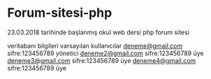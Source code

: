 # Forum-sitesi-php
23.03.2018 tarihinde başlanmış okul web dersi php forum sitesi

veritabanı bilgileri
varsayılan kullanıcılar 
deneme@gmail.com sifre:123456789 yönetici
deneme2@gmail.com sifre:123456789 üye
deneme3@gmail.com sifre:123456789 üye
deneme4@gmail.com sifre:123456789 üye
